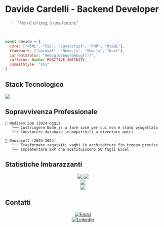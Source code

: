 # Davide Cardelli - Backend Developer

> "Non è un bug, è una feature"
<br>

```javascript
const davide = {
  core: ["HTML", "CSS", "JavaScript", "PHP", "MySQL"],
  framework: ["Laravel", "Node.js", "Vue.js", "Nuxt"],
  currentStatus: "debug(debug(debug()))",
  caffeine: Number.POSITIVE_INFINITY,
  commitStyle: "Fix"
}
```

## Stack Tecnologico

<p>
  <img src="https://skillicons.dev/icons?i=html,css,js,mysql,php,vue,laravel,nodejs,express,mongodb,linux,git&perline=6" />
</p>

## Sopravvivenza Professionale

```
🏢 Mediass Spa (2024-oggi)
   └── Costringere Node.js a fare cose per cui non è stato progettato
   └── Convincere database incompatibili a diventare amici

🏢 Omniasoft (2023-2024)
   └── Trasformare requisiti vaghi in architetture fin troppo precise
   └── Implementare ERP che sostituiscono 50 fogli Excel
```

## Statistiche Imbarazzanti

<p align="center">
  <img src="https://img.shields.io/badge/Progetti%20Iniziati-∞-blueviolet?style=for-the-badge" />
  <img src="https://img.shields.io/badge/Progetti%20Terminati-3-orange?style=for-the-badge" />
  <br>
  <img src="https://img.shields.io/badge/Documentazione%20Scritta-ahahahah-red?style=for-the-badge" />
  <br>
  <img src="https://img.shields.io/badge/Stima%20Ore-×%204%20=%20realtà-blue?style=for-the-badge" />
</p>

## Contatti

<p align="center">
  <a href="mailto:davide.cardelli.94@gmail.com">
    <img src="https://img.shields.io/badge/davide.cardelli.94@gmail.com-Per%20emergenze%20di%20codice-D14836?style=for-the-badge&logo=gmail&logoColor=white" alt="Email">
  </a>
  <br>
  <a href="https://www.linkedin.com/in/davide-cardelli-8a968b26b/">
    <img src="https://img.shields.io/badge/Davide%20Cardelli-Per%20le%20connessioni%20serie-0077B5?style=for-the-badge&logo=linkedin&logoColor=white" alt="LinkedIn">
  </a>
</p>
